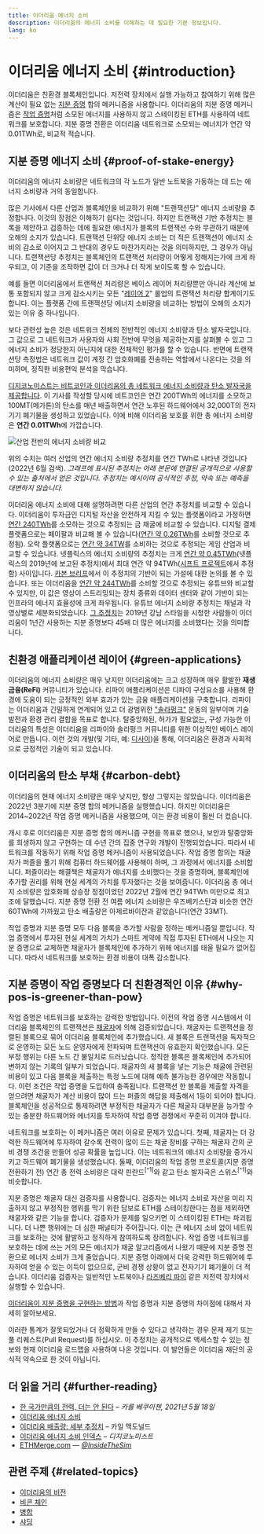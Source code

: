 ```yaml
---
title: 이더리움 에너지 소비
description: 이더리움의 에너지 소비를 이해하는 데 필요한 기본 정보입니다.
lang: ko
---
```


# 이더리움 에너지 소비 {#introduction}

이더리움은 친환경 블록체인입니다. 저전력 장치에서 실행 가능하고 참여하기 위해 많은 계산이 필요 없는 [지분 증명](/developers/docs/consensus-mechanisms/pos) 합의 메커니즘을 사용합니다. 이더리움의 지분 증명 메커니즘은 [작업 증명](/developers/docs/consensus-mechanisms/pos)처럼 소모된 에너지를 사용하지 않고 스테이킹된 ETH를 사용하여 네트워크를 보호합니다. 지분 증명 전환은 이더리움 네트워크로 소모되는 에너지가 연간 약 0.01TWh로, 비교적 적습니다.

## 지분 증명 에너지 소비 {#proof-of-stake-energy}

이더리움의 에너지 소비량은 네트워크의 각 노드가 일반 노트북을 가동하는 데 드는 에너지 소비량과 거의 동일합니다.

많은 기사에서 다른 산업과 블록체인을 비교하기 위해 "트랜잭션당" 에너지 소비량을 추정합니다. 이것의 장점은 이해하기 쉽다는 것입니다. 하지만 트랜잭션 기반 추정치는 블록을 제안하고 검증하는 데에 필요한 에너지가 블록의 트랜잭션 수와 무관하기 때문에 오해의 소지가 있습니다. 트랜잭션 단위당 에너지 소비는 더 적은 트랜잭션이 에너지 소비의 감소로 이어지고 그 반대의 경우도 마찬가지라는 것을 의미하지만, 그 경우가 아닙니다. 트랜잭션당 추정치는 블록체인의 트랜잭션 처리량이 어떻게 정해지는가에 크게 좌우되고, 이 기준을 조작하면 값이 더 크거나 더 작게 보이도록 할 수 있습니다.

예를 들면 이더리움에서 트랜잭션 처리량은 베이스 레이어 처리량뿐만 아니라 계산에 보통 포함되지 않고 크게 감소시키는 모든 "[레이어 2](/layer-2/)" 롤업의 트랜잭션 처리량 합계이기도 합니다. 이는 플랫폼 간에 트랜잭션당 에너지 소비량을 비교하는 방법이 오해의 소지가 있는 이유 중 하나입니다.

보다 관련성 높은 것은 네트워크 전체의 전반적인 에너지 소비량과 탄소 발자국입니다. 그 값으로 그 네트워크가 사용자와 사회 전반에 무엇을 제공하는지를 살펴볼 수 있고 그 에너지 소비가 정당한지 아닌지에 대한 전체적인 평가를 할 수 있습니다. 반면에 트랜잭션당 측정법은 네트워크 값이 계정 간 암호화폐를 전송하는 역할에서 나온다는 것을 의미하며, 정직한 비용편익 분석을 막습니다.

[디지코노미스트는 비트코인과 이더리움의 총 네트워크 에너지 소비량과 탄소 발자국을 제공합니다](https://digiconomist.net/ethereum-energy-consumption). 이 기사를 작성할 당시에 비트코인은 연간 200TWh의 에너지를 소모하고 100MT(메가톤)의 탄소를 매년 배출하면서 연간 노후된 하드웨어에서 32,000T의 전자기기 폐기물을 생성하고 있었습니다. 이에 비해 이더리움 보호를 위한 총 에너지 소비량은 **연간 0.01TWh**에 가깝습니다.

![산업 전반의 에너지 소비량 비교](./energy.png)

위의 수치는 여러 산업의 연간 에너지 소비량 추정치를 연간 TWh로 나타낸 것입니다(2022년 6월 검색). _그래프에 표시된 추정치는 아래 본문에 연결된 공개적으로 사용할 수 있는 출처에서 얻은 것입니다. 추정치는 예시이며 공식적인 추정, 약속 또는 예측을 대변하지 않습니다._

이더리움 에너지 소비에 대해 설명하려면 다른 산업의 연간 추정치를 비교할 수 있습니다. 이더리움이 투자금인 디지털 자산을 안전하게 지킬 수 있는 플랫폼이라고 가정하면 [연간 240TWh](https://www.kitco.com/news/2021-05-17/Gold-s-energy-consumption-doubles-that-of-bitcoin-Galaxy-Digital.html)를 소모하는 것으로 추정되는 금 채굴에 비교할 수 있습니다. 디지털 결제 플랫폼으로는 페이팔과 비교해 볼 수 있습니다([연간 약 0.26TWh](https://app.impaakt.com/analyses/paypal-consumed-264100-mwh-of-energy-in-2020-24-from-non-renewable-sources-27261)를 소비할 것으로 추정됨). 오락 플랫폼으로는 [연간 약 34TW](https://www.researchgate.net/publication/336909520_Toward_Greener_Gaming_Estimating_National_Energy_Use_and_Energy_Efficiency_Potential)를 소비하는 것으로 추정되는 게임 산업과 비교할 수 있습니다. 넷플릭스의 에너지 소비량의 추정치는 크게 [연간 약 0.45TWh](https://s22.q4cdn.com/959853165/files/doc_downloads/2020/02/0220_Netflix_EnvironmentalSocialGovernanceReport_FINAL.pdf)(넷플릭스의 2019년에 보고된 추정치)에서 최대 연간 약 94TWh([시프트 프로젝트](https://theshiftproject.org/en/article/unsustainable-use-online-video/)에서 추정함) 사이입니다. [카본 브리프](https://www.carbonbrief.org/factcheck-what-is-the-carbon-footprint-of-streaming-video-on-netflix)에서 이 추정치의 기반이 되는 가설에 대한 논의를 볼 수 있습니다. 또는 이더리움을 [연간 약 244TWh](https://thefactsource.com/how-much-electricity-does-youtube-use/)를 소비할 것으로 추정되는 유튜브와 비교할 수 있지만, 이 값은 영상이 스트리밍되는 장치 종류와 데이터 센터와 같이 기반이 되는 인프라의 에너지 효율성에 크게 좌우됩니다. 유튜브 에너지 소비량 추정치는 채널과 각 영상별로 세분화되었습니다. [그 추정치](https://thefactsource.com/how-much-electricity-does-youtube-use/)는 2019년 강남 스타일을 시청한 사람들이 이더리움이 1년간 사용하는 지분 증명보다 45배 더 많은 에너지를 소비했다는 것을 의미합니다.

## 친환경 애플리케이션 레이어 {#green-applications}

이더리움의 에너지 소비량은 매우 낮지만 이더리움에는 크고 성장하며 매우 활발한 **재생 금융(ReFi)** 커뮤니티가 있습니다. 리파이 애플리케이션은 디파이 구성요소를 사용해 환경에 도움이 되는 긍정적인 외부 효과가 있는 금융 애플리케이션을 구축합니다. 리파이는 이더리움과 긴밀하게 연계되어 있고 더 광범위한 ["솔라펑크"](https://en.wikipedia.org/wiki/Solarpunk) 운동의 일부이며 기술 발전과 환경 관리 결합을 목표로 합니다. 탈중앙화된, 허가가 필요없는, 구성 가능한 이더리움의 특성은 이더리움을 리파이와 솔라펑크 커뮤니티를 위한 이상적인 베이스 레이어로 만듭니다. 이런 것의 개발(및 기타, 예: [디사이](/desci/))을 통해, 이더리움은 환경과 사회적으로 긍정적인 기술이 되고 있습니다.

## 이더리움의 탄소 부채 {#carbon-debt}

이더리움의 현재 에너지 소비량은 매우 낮지만, 항상 그렇지는 않았습니다. 이더리움은 2022년 3분기에 지분 증명 합의 메커니즘을 실행했습니다. 하지만 이더리움은 2014~2022년 작업 증명 메커니즘을 사용했으며, 이는 환경 비용이 훨씬 더 컸습니다.

개시 후로 이더리움은 지분 증명 합의 메커니즘 구현을 목표로 했으나, 보안과 탈중앙화를 희생하지 않고 구현하는 데 수년 간의 집중 연구와 개발이 진행되었습니다. 따라서 네트워크를 작동하기 위해 작업 증명 메커니즘이 사용되었습니다. 작업 증명 합의는 채굴자가 퍼즐을 풀기 위해 컴퓨터 하드웨어를 사용해야 하며, 그 과정에서 에너지를 소비합니다. 퍼즐이라는 해결책은 채굴자가 에너지를 소비했다는 것을 증명하며, 블록체인에 추가할 권리를 위해 현실 세계의 가치를 투자했다는 것을 보여줍니다. 이더리움 총 에너지 소비량은 암호화폐 상승장 정점이었던 2022년 2월에 연간 94TWh 미만으로 최고조에 달했습니다. 지분 증명 전환 전 여름 에너지 소비량은 우즈베키스탄과 비슷한 연간 60TWh에 가까웠고 탄소 배출량은 아제르바이잔과 같았습니다(연간 33MT).

작업 증명과 지분 증명 모두 다음 블록을 추가할 사람을 정하는 메커니즘일 뿐입니다. 작업 증명에서 투자된 현실 세계의 가치가 스마트 계약에 직접 투자된 ETH에서 나오는 지분 증명으로 교체하면 채굴자가 블록체인에 추가하기 위해 에너지를 태울 필요가 없어집니다. 따라서 네트워크를 보호하는 환경 비용이 대폭 감소합니다.

## 지분 증명이 작업 증명보다 더 친환경적인 이유 {#why-pos-is-greener-than-pow}

작업 증명은 네트워크를 보호하는 강력한 방법입니다. 이전의 작업 증명 시스템에서 이더리움 블록체인의 트랜잭션은 [채굴자](/developers/docs/consensus-mechanisms/pow/mining)에 의해 검증되었습니다. 채굴자는 트랜잭션을 정렬된 블록으로 묶어 이더리움 블록체인에 추가했습니다. 새 블록은 트랜잭션을 독자적으로 운영하는 모든 노드 운영자에게 전파되며 트랜잭션이 유효한지 확인했습니다. 모든 부정 행위는 다른 노드 간 불일치로 드러났습니다. 정직한 블록은 블록체인에 추가되어 변하지 않는 기록의 일부가 되었습니다. 채굴자의 새 블록을 넣는 기능은 채굴에 관련된 비용이 있고 다음 블록을 제출하는 특정 노드에 대해 예측 불가능한 경우에만 작동합니다. 이런 조건은 작업 증명을 도입하여 충족됩니다. 트랜잭션 한 블록을 제출할 자격을 얻으려면 채굴자가 계산 비용이 많이 드는 퍼즐의 해답을 제출해서 1등이 되어야 합니다. 블록체인을 성공적으로 통제하려면 부정직한 채굴자가 다른 채굴자 대부분을 능가할 수 있는 충분한 하드웨어와 에너지를 투자하여 작업 증명 경쟁에서 꾸준히 이겨야 합니다.

네트워크를 보호하는 이 메커니즘은 여러 이유로 문제가 있습니다. 첫째, 채굴자는 더 강력한 하드웨어에 투자하여 갈수록 전력이 많이 드는 채굴 장비를 구하는 채굴자 간의 군비 경쟁 조건을 만들어 성공 확률을 높입니다. 이는 네트워크의 에너지 소비량을 증가시키고 하드웨어 폐기물을 생성했습니다. 둘째, 이더리움의 작업 증명 프로토콜(지분 증명 전환하기 전) 연간 총 전력 소비량은 대략 핀란드<sup>[^1]</sup>와 같고 탄소 발자국은 스위스<sup>[^1]</sup>와 비슷합니다.

지분 증명은 채굴자 대신 검증자를 사용합니다. 검증자는 에너지 소비로 자산을 미리 지출하지 않고 부정직한 행위를 막기 위한 담보로 ETH를 스테이킹한다는 점을 제외하면 채굴자와 같은 기능을 합니다. 검증자가 문제를 일으키면 이 스테이킹된 ETH는 파괴됩니다. 더 나쁜 행위에는 더 심한 패널티가 주어집니다. 이는 큰 에너지 소비 없이 네트워크를 보호하는 것에 활발하고 정직하게 참여하도록 장려합니다. 작업 증명 네트워크를 보호하는 데에 쓰는 거의 모든 에너지가 채굴 알고리즘에서 나왔기 때문에 지분 증명 전환으로 에너지 소비가 크게 줄었습니다. 지분 증명 아래에서 더욱 강력한 하드웨어에 투자하여 얻을 수 있는 이득이 없으므로, 군비 경쟁 상황이 없고 전자기기 폐기물이 더 적습니다. 이더리움 검증자는 일반적인 노트북이나 [라즈베리 파이](https://ethereum-on-arm-documentation.readthedocs.io/en/latest/user-guide/ethereum2.0.html) 같은 저전력 장치에서 실행할 수 있습니다.

[이더리움이 지분 증명을 구현하는 방법](/developers/docs/consensus-mechanisms/pos)과 작업 증명과 지분 증명의 차이점에 대해서 자세히 알아보세요.

<InfoBanner emoji=":evergreen_tree:">
  이러한 통계가 잘못되었거나 더 정확하게 만들 수 있다고 생각하는 경우 문제 제기 또는 풀 리퀘스트(Pull Request)를 하십시오. 이 추정치는 공개적으로 액세스할 수 있는 정보와 현재 이더리움 로드맵을 사용하여 나온 것입니다. 이 발언들은 이더리움 재단의 공식적 약속으로 한 것이 아닙니다. 
</InfoBanner>

## 더 읽을 거리 {#further-reading}

- [한 국가만큼의 전력, 더는 안 된다](https://blog.ethereum.org/2021/05/18/country-power-no-more/) – _카를 베쿠이첸, 2021년 5월 18일_
- [이더리움 에너지 소비](https://mirror.xyz/jmcook.eth/ODpCLtO4Kq7SCVFbU4He8o8kXs418ZZDTj0lpYlZkR8)
- [이더리움 배출량: 세부 추정치](https://kylemcdonald.github.io/ethereum-emissions/) – 카일 맥도널드
- [이더리움 에너지 소비 인덱스](https://digiconomist.net/ethereum-energy-consumption/) – _디지코노미스트_
- [ETHMerge.com](https://ethmerge.com/) — *[@InsideTheSim](https://twitter.com/InsideTheSim)*

## 관련 주제 {#related-topics}

- [이더리움의 비전](/roadmap/vision/)
- [비콘 체인](/upgrades/beacon-chain)
- [병합](/upgrades/merge/)
- [샤딩](/upgrades/beacon-chain/)
